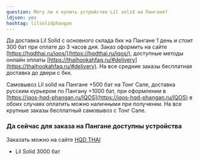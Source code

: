 ```yaml
---
question: Могу ли я купить устройство Lil solid на Пангане?
ldjson: yes 
hashtag: lilsolidphangan
---
```


Да доставка Lil Solid с основного склада бкк на Пангане 1 день и стоит 300 бат при оплате до 3 часов дня. Заказ оформить на сайте [https://hqdthai.ru/iqos/](https://hqdthai.ru/iqos/), доступные методы онлайн оплаты [https://thaihookahfaq.ru/#delivery](https://thaihookahfaq.ru/#delivery). На все средние заказы бесплатная доставка до двери с бкк.  
   

Самовывоз Lil solid на Пангане +500 бат на Тонг Сале, доставка русским курьером по Пангану +1000 бат, при оформлении в  [https://iqos-hqd-phangan.ru/IQOS](https://iqos-hqd-phangan.ru/IQOS) в обоих случаях оплатить можно наличными при получении. На все крупные заказы бесплатный самовывоз с Тонг Сале.

### Да сейчас для заказа на Пангане доступны устройства

Заказать можно на сайте [HQD THAI](https://hqdthai.ru/iqos/)

* Lil Solid 3000 бат 

